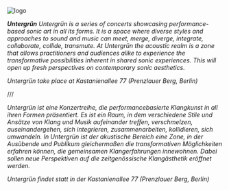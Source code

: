 ![logo](/documentation/015/015_1.JPG)

***Untergrün***
*Untergrün is a series of concerts showcasing performance-based sonic art in all its forms. It is a space where diverse styles and approaches to sound and music can meet, merge, diverge, integrate, collaborate, collide, transmute. At Untergrün the acoustic realm is a zone that allows practitioners and audiences alike to experience the transformative possibilities inherent in shared sonic experiences. This will open up fresh perspectives on contemporary sonic aesthetics.*

*Untergrün take place at Kastanienallee 77 (Prenzlauer Berg, Berlin)*

///


*Untergrün ist eine Konzertreihe, die performancebasierte Klangkunst in all ihren Formen präsentiert. Es ist ein Raum, in dem verschiedene Stile und Ansätze von Klang und Musik aufeinander treffen, verschmelzen, auseinandergehen, sich integrieren, zusammenarbeiten, kollidieren, sich umwandeln. In Untergrün ist der akustische Bereich eine Zone, in der Ausübende und Publikum gleichermaßen die transformativen Möglichkeiten erfahren können, die gemeinsamen Klangerfahrungen innewohnen. Dabei sollen neue Perspektiven auf die zeitgenössische Klangästhetik eröffnet werden.*

*Untergrün findet statt in der Kastanienallee 77 (Prenzlauer Berg, Berlin)*